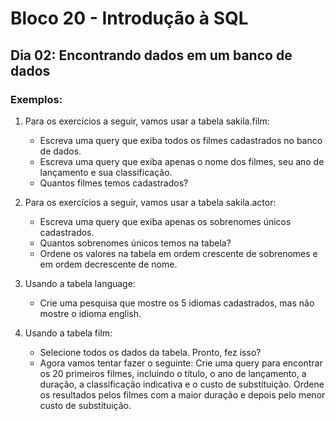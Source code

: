 # Bloco 20 - Introdução à SQL
## Dia 02: Encontrando dados em um banco de dados
### Exemplos:

1. Para os exercícios a seguir, vamos usar a tabela sakila.film:
    * Escreva uma query que exiba todos os filmes cadastrados no banco de dados.
    * Escreva uma query que exiba apenas o nome dos filmes, seu ano de lançamento e sua classificação.
    * Quantos filmes temos cadastrados?

2. Para os exercícios a seguir, vamos usar a tabela sakila.actor:
    * Escreva uma query que exiba apenas os sobrenomes únicos cadastrados.
    * Quantos sobrenomes únicos temos na tabela?
    * Ordene os valores na tabela em ordem crescente de sobrenomes e em ordem decrescente de nome.

3. Usando a tabela language:
    * Crie uma pesquisa que mostre os 5 idiomas cadastrados, mas não mostre o idioma english.

4. Usando a tabela film:
    * Selecione todos os dados da tabela. Pronto, fez isso?
    * Agora vamos tentar fazer o seguinte: Crie uma query para encontrar os 20 primeiros filmes, incluindo o título, o ano de lançamento, a duração, a classificação indicativa e o custo de substituição. Ordene os resultados pelos filmes com a maior duração e depois pelo menor custo de substituição.
